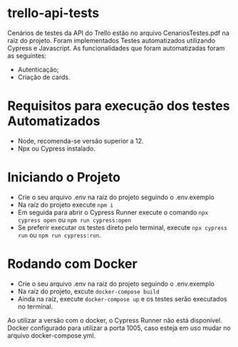 # trello-api-tests

Cenários de testes da API do Trello estão no arquivo CenariosTestes.pdf na raíz do projeto.
Foram implementados Testes automatizados utilizando Cypress e Javascript.
As funcionalidades que foram automatizadas foram as seguintes:
- Autenticação;
- Criação de cards.


# Requisitos para execução dos testes Automatizados
 - Node, recomenda-se versão superior a 12.
 - Npx ou Cypress instalado.


# Iniciando o Projeto

- Crie o seu arquivo .env na raíz do projeto seguindo o .env.exemplo
- Na raíz do projeto execute `npm i`
- Em seguida para abrir o Cypress Runner execute o comando `npx cypress open` ou `npm run cypress:open`
- Se preferir executar os testes direto pelo terminal, execute `npx cypress run` ou `npm run cypress:run`.

# Rodando com Docker


- Crie o seu arquivo .env na raíz do projeto seguindo o .env.exemplo
- Na raíz do projeto, excute `docker-compose build`
- Ainda na raíz, execute `docker-compose up` e os testes serão executados no terminal.

Ao utilizar a versão com o docker, o Cypress Runner não está disponível.
Docker configurado para utilizar a porta 1005, caso esteja em uso mudar no arquivo docker-compose.yml.